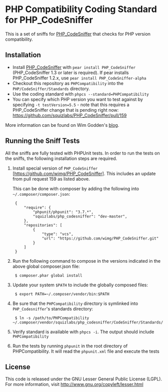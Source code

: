 PHP Compatibility Coding Standard for PHP_CodeSniffer
=====================================================

This is a set of sniffs for [PHP_CodeSniffer](http://pear.php.net/PHP_CodeSniffer) that checks for PHP version compatibility.

Installation
------------

* Install [PHP_CodeSniffer](http://pear.php.net/PHP_CodeSniffer) with `pear install PHP_CodeSniffer` (PHP_CodeSniffer 1.3 or later is required).
  If pear installs PHP_CodeSniffer 1.2.x, use `pear install PHP_CodeSniffer-alpha`
* Checkout this repository as `PHPCompatibility` into the `PHP/CodeSniffer/Standards` directory.
* Use the coding standard with `phpcs --standard=PHPCompatibility`
* You can specify which PHP version you want to test against by specifying `-t testVersion=5.5` - note that this requires a PHP_CodeSniffer change that is pending right now: https://github.com/squizlabs/PHP_CodeSniffer/pull/159

More information can be found on Wim Godden's [blog](http://techblog.wimgodden.be/tag/codesniffer).

Running the Sniff Tests
-----------------------
All the sniffs are fully tested with PHPUnit tests. In order to run the tests
on the sniffs, the following installation steps are required.

1. Install special version of `PHP_CodeSniffer`
   [https://github.com/wimg/PHP_CodeSniffer]. This includes an update from pull
   request 159 as listed above.

   This can be done with composer by adding the following into
   `~/.composer/composer.json`:

        {
            "require": {
                "phpunit/phpunit": "3.7.*",
                "squizlabs/php_codesniffer": "dev-master",
            },
            "repositories": [
                {
                    "type": "vcs",
                    "url": "https://github.com/wimg/PHP_CodeSniffer.git"
                }
            ]
        }

2. Run the following command to compose in the versions indicated in the above
   global composer.json file:

        $ composer.phar global install

3. Update your system `$PATH` to include the globally composed files:

        $ export PATH=~/.composer/vendor/bin:$PATH

4. Be sure that the `PHPCompatibility` directory is symlinked into
   `PHP_Codesniffer`'s standards directory:

        $ ln -s /path/to/PHPCompatibility ~/.composer/vendor/squizlabs/php_codesniffer/CodeSniffer/Standards/PHPCompatibility

5. Verify standard is available with `phpcs -i`. The output should include
   `PHPCompatibility`

6. Run the tests by running `phpunit` in the root directory of
   PHPCompatibility. It will read the `phpunit.xml` file and execute the tests


License
-------
This code is released under the GNU Lesser General Public License (LGPL). For more information, visit http://www.gnu.org/copyleft/lesser.html
